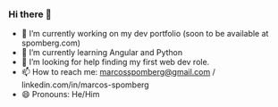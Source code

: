### Hi there 👋

- 🔭 I’m currently working on my dev portfolio (soon to be available at spomberg.com)
- 🌱 I’m currently learning Angular and Python
- 🤔 I’m looking for help finding my first web dev role.
- 📫 How to reach me: marcosspomberg@gmail.com / linkedin.com/in/marcos-spomberg
- 😄 Pronouns: He/Him

